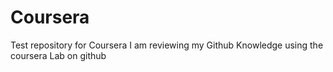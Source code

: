 # Coursera
Test repository for Coursera
I am reviewing my Github Knowledge using the coursera Lab on github

